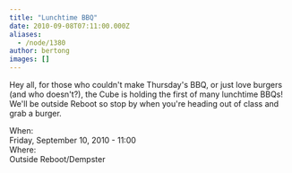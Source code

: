 ```yaml
---
title: "Lunchtime BBQ"
date: 2010-09-08T07:11:00.000Z
aliases:
  - /node/1380
author: bertong
images: []
---
```


<div class="field field-name-body field-type-text-with-summary field-label-hidden"><div class="field-items"><div class="field-item even"><p>Hey all, for those who couldn&apos;t make Thursday&apos;s BBQ, or just love burgers (and who doesn&apos;t?), the Cube is holding the first of many lunchtime BBQs! We&apos;ll be outside Reboot so stop by when you&apos;re heading out of class and grab a burger.</p>
</div></div></div><div class="field field-name-field-dates field-type-datetime field-label-above"><div class="field-label">When:&#xA0;</div><div class="field-items"><div class="field-item even"><span class="date-display-single">Friday, September 10, 2010 - 11:00</span></div></div></div><div class="field field-name-field-location field-type-text field-label-above"><div class="field-label">Where:&#xA0;</div><div class="field-items"><div class="field-item even">Outside Reboot/Dempster</div></div></div>    <footer>
          </footer>
